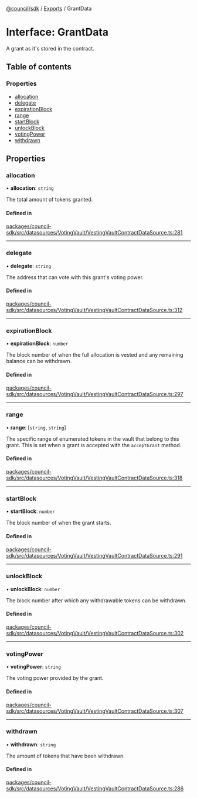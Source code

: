 [@council/sdk](../README.md) / [Exports](../modules.md) / GrantData

# Interface: GrantData

A grant as it's stored in the contract.

## Table of contents

### Properties

- [allocation](GrantData.md#allocation)
- [delegate](GrantData.md#delegate)
- [expirationBlock](GrantData.md#expirationblock)
- [range](GrantData.md#range)
- [startBlock](GrantData.md#startblock)
- [unlockBlock](GrantData.md#unlockblock)
- [votingPower](GrantData.md#votingpower)
- [withdrawn](GrantData.md#withdrawn)

## Properties

### allocation

• **allocation**: `string`

The total amount of tokens granted.

#### Defined in

[packages/council-sdk/src/datasources/VotingVault/VestingVaultContractDataSource.ts:281](https://github.com/element-fi/council-monorepo/blob/d38feb9/packages/council-sdk/src/datasources/VotingVault/VestingVaultContractDataSource.ts#L281)

___

### delegate

• **delegate**: `string`

The address that can vote with this grant's voting power.

#### Defined in

[packages/council-sdk/src/datasources/VotingVault/VestingVaultContractDataSource.ts:312](https://github.com/element-fi/council-monorepo/blob/d38feb9/packages/council-sdk/src/datasources/VotingVault/VestingVaultContractDataSource.ts#L312)

___

### expirationBlock

• **expirationBlock**: `number`

The block number of when the full allocation is vested and any
remaining balance can be withdrawn.

#### Defined in

[packages/council-sdk/src/datasources/VotingVault/VestingVaultContractDataSource.ts:297](https://github.com/element-fi/council-monorepo/blob/d38feb9/packages/council-sdk/src/datasources/VotingVault/VestingVaultContractDataSource.ts#L297)

___

### range

• **range**: [`string`, `string`]

The specific range of enumerated tokens in the vault that belong to this
grant. This is set when a grant is accepted with the `acceptGrant` method.

#### Defined in

[packages/council-sdk/src/datasources/VotingVault/VestingVaultContractDataSource.ts:318](https://github.com/element-fi/council-monorepo/blob/d38feb9/packages/council-sdk/src/datasources/VotingVault/VestingVaultContractDataSource.ts#L318)

___

### startBlock

• **startBlock**: `number`

The block number of when the grant starts.

#### Defined in

[packages/council-sdk/src/datasources/VotingVault/VestingVaultContractDataSource.ts:291](https://github.com/element-fi/council-monorepo/blob/d38feb9/packages/council-sdk/src/datasources/VotingVault/VestingVaultContractDataSource.ts#L291)

___

### unlockBlock

• **unlockBlock**: `number`

The block number after which any withdrawable tokens can be withdrawn.

#### Defined in

[packages/council-sdk/src/datasources/VotingVault/VestingVaultContractDataSource.ts:302](https://github.com/element-fi/council-monorepo/blob/d38feb9/packages/council-sdk/src/datasources/VotingVault/VestingVaultContractDataSource.ts#L302)

___

### votingPower

• **votingPower**: `string`

The voting power provided by the grant.

#### Defined in

[packages/council-sdk/src/datasources/VotingVault/VestingVaultContractDataSource.ts:307](https://github.com/element-fi/council-monorepo/blob/d38feb9/packages/council-sdk/src/datasources/VotingVault/VestingVaultContractDataSource.ts#L307)

___

### withdrawn

• **withdrawn**: `string`

The amount of tokens that have been withdrawn.

#### Defined in

[packages/council-sdk/src/datasources/VotingVault/VestingVaultContractDataSource.ts:286](https://github.com/element-fi/council-monorepo/blob/d38feb9/packages/council-sdk/src/datasources/VotingVault/VestingVaultContractDataSource.ts#L286)
